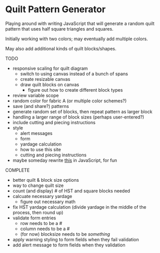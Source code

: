 # Quilt Pattern Generator

Playing around with writing JavaScript that will generate a random quilt pattern that uses half square triangles and squares. 

Initially working with two colors; may eventually add multiple colors.

May also add additional kinds of quilt blocks/shapes.

TODO
- responsive scaling for quilt diagram
	- switch to using canvas instead of a bunch of spans
	- create resizable canvas
	- draw quilt blocks on canvas
		- figure out how to create different block types
- review variable scope
- random color for fabric A (or multiple color schemes?)
- save (and share?) patterns
- generate random set of blocks, then repeat pattern as larger block
- handling a larger range of block sizes (perhaps user-entered?)
- include cutting and piecing instructions
- style
	- alert messages
	- form
	- yardage calculation
	- how to use this site
	- cutting and piecing instructions
- maybe someday rewrite [this](http://www.levitated.net/daily/lev9block.html) in JavaScript, for fun

COMPLETE
- better quilt & block size options
- way to change quilt size
- count (and display) # of HST and square blocks needed
- calcuate necessary yardage
  - figure out necessary math
- fix HST yardage calculation (divide yardage in the middle of the process, then round up)
- validate form entries
	- row needs to be a #
	- column needs to be a #
	- (for now) blocksize needs to be *something*
- apply warning styling to form fields when they fail validation
- add alert message to form fields when they validation


